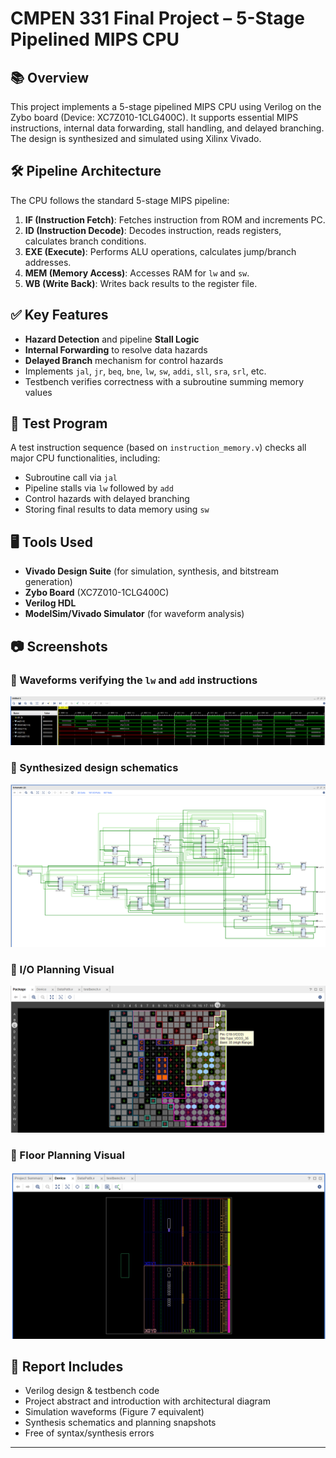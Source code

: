 # CMPEN 331 Final Project – 5-Stage Pipelined MIPS CPU

## 📚 Overview
This project implements a 5-stage pipelined MIPS CPU using Verilog on the Zybo board (Device: XC7Z010-1CLG400C). It supports essential MIPS instructions, internal data forwarding, stall handling, and delayed branching. The design is synthesized and simulated using Xilinx Vivado.

## 🛠️ Pipeline Architecture
The CPU follows the standard 5-stage MIPS pipeline:
1. **IF (Instruction Fetch)**: Fetches instruction from ROM and increments PC.
2. **ID (Instruction Decode)**: Decodes instruction, reads registers, calculates branch conditions.
3. **EXE (Execute)**: Performs ALU operations, calculates jump/branch addresses.
4. **MEM (Memory Access)**: Accesses RAM for `lw` and `sw`.
5. **WB (Write Back)**: Writes back results to the register file.

## ✅ Key Features
- **Hazard Detection** and pipeline **Stall Logic**
- **Internal Forwarding** to resolve data hazards
- **Delayed Branch** mechanism for control hazards
- Implements `jal`, `jr`, `beq`, `bne`, `lw`, `sw`, `addi`, `sll`, `sra`, `srl`, etc.
- Testbench verifies correctness with a subroutine summing memory values

## 🧪 Test Program
A test instruction sequence (based on `instruction_memory.v`) checks all major CPU functionalities, including:
- Subroutine call via `jal`
- Pipeline stalls via `lw` followed by `add`
- Control hazards with delayed branching
- Storing final results to data memory using `sw`


## 🖥️ Tools Used
- **Vivado Design Suite** (for simulation, synthesis, and bitstream generation)
- **Zybo Board** (XC7Z010-1CLG400C)
- **Verilog HDL**
- **ModelSim/Vivado Simulator** (for waveform analysis)

## 📷 Screenshots

### 🔹 Waveforms verifying the `lw` and `add` instructions
![Waveform](https://github.com/arrysoni/Modified-CPU/blob/main/images/waveform_extra_credit.png?raw=true)

### 🔹 Synthesized design schematics
![Schematic](https://github.com/arrysoni/Modified-CPU/blob/main/images/schematic_extra_credit.png?raw=true)

### 🔹 I/O Planning Visual
![IO Planning](https://github.com/arrysoni/Modified-CPU/blob/main/images/IO_extra_credit.png?raw=true)

### 🔹 Floor Planning Visual
![Floor Planning](https://github.com/arrysoni/Modified-CPU/blob/main/images/floorplanning_extra_credit.png?raw=true)


## 📝 Report Includes
- Verilog design & testbench code
- Project abstract and introduction with architectural diagram
- Simulation waveforms (Figure 7 equivalent)
- Synthesis schematics and planning snapshots
- Free of syntax/synthesis errors

---


